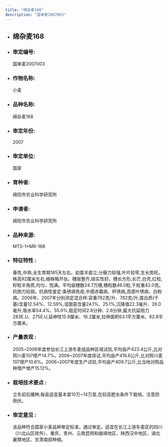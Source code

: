 ```yaml
---
title: "绵杂麦168"
description: "国审麦2007003"
---
```

* ## 绵杂麦168
* ###  审定编号:  
   国审麦2007003

*  ### 作物名称:  
   小麦

*   ###  品种名称: 
    绵杂麦168

*   ### 审定年份: 
    2007

*   ### 审定单位:  
    国家

*   ### 育种者:  
    绵阳市农业科学研究所

*   ### 申请者:  
    绵阳市农业科学研究所

*   ### 品种来源:  
    MTS-1×MR-168

*   ### 特征特性 : 
    春性,中熟,全生育期185天左右。幼苗半直立,分蘖力较强,叶片较窄,生长势旺。株高92厘米左右,植株略开张。穗层整齐,结实性好。穗长方形,长芒,白壳,红粒,籽粒半角质,均匀、饱满。平均亩穗数24.7万穗,穗粒数46.0粒,千粒重42.0克。抗倒力较弱。抗病性鉴定:条锈病免疫,中感赤霉病、秆锈病,高感叶锈病、白粉病。2006年、2007年分别测定混合样:容重782克/升、782克/升,蛋白质(干基)含量12.54%、12.59%,湿面筋含量24.1%、25.1%,沉降值22.3毫升、26.0毫升,吸水率54.4%、55.0%,稳定时间2.8分钟、2.6分钟,最大抗延阻力283E.U、275E.U,延伸性15.9厘米、16.2厘米,拉伸面积63.1平方厘米、62.8平方厘米。

*   ### 产量表现 : 
    2005~2006年度参加长江上游冬麦组品种区域试验,平均亩产423.4公斤,比对照川麦107增产14.7%。2006~2007年度续试,平均亩产416.6公斤,比对照川麦107增产10.6%。2006~2007年度生产试验,平均亩产409.7公斤,比当地对照品种增产增产15.12%。

*   ### 栽培技术要点 : 
    立冬前后播种,每亩适宜基本苗10万~14万苗,在较高肥水条件下栽培。注意防倒伏。

*   ### 审定意见 : 
    该品种符合国家小麦品种审定标准，通过审定。适宜在长江上游冬麦区的四川（川北山区除外）、重庆、贵州、云南昆明和曲靖地区、陕西汉中地区、湖北襄樊地区、甘肃南部种植。
